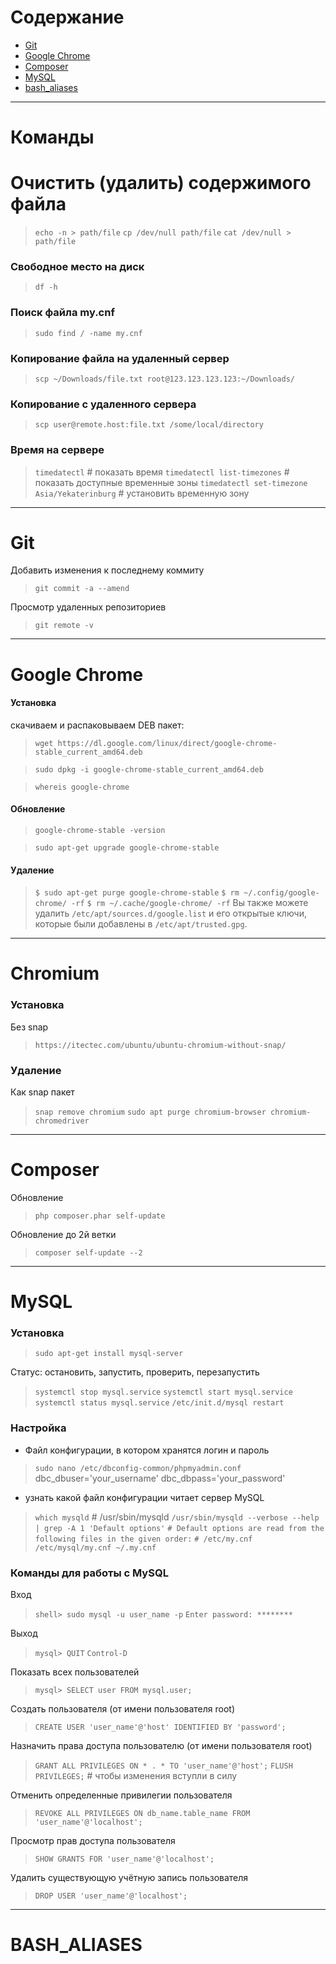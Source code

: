 # Содержание
* [Git](../main/commands.md#git)
* [Google Chrome](../main/commands.md#google-chrome)
* [Composer](../main/commands.md#composer)
* [MySQL](../main/commands.md#mysql)
* [bash_aliases]((../main/commands.md#bash_aliases))
---
# Команды

# Очистить (удалить) содержимого файла
> `echo -n > path/file`
> `cp /dev/null path/file`
> `cat /dev/null > path/file`

### Свободное место на диск
> `df -h`

### Поиск файла my.cnf
> `sudo find / -name my.cnf`

### Копирование файла на удаленный сервер
> `scp ~/Downloads/file.txt root@123.123.123.123:~/Downloads/`
### Копирование с удаленного сервера
> `scp user@remote.host:file.txt /some/local/directory`


### Время на сервере
> `timedatectl` # показать время
> `timedatectl list-timezones` # показать доступные временные зоны
> `timedatectl set-timezone Asia/Yekaterinburg` # установить временную зону

---
# Git
Добавить изменения к последнему коммиту
> `git commit -a --amend`

Просмотр удаленных репозиториев
> `git remote -v`
---
# Google Chrome

#### Установка
скачиваем и распаковываем DEB пакет:
> `wget https://dl.google.com/linux/direct/google-chrome-stable_current_amd64.deb`

> `sudo dpkg -i google-chrome-stable_current_amd64.deb`

> `whereis google-chrome`

#### Обновление 
> `google-chrome-stable -version`

> `sudo apt-get upgrade google-chrome-stable`

#### Удаление
> `$ sudo apt-get purge google-chrome-stable`
> `$ rm ~/.config/google-chrome/ -rf`
> `$ rm ~/.cache/google-chrome/ -rf`
Вы также можете удалить `/etc/apt/sources.d/google.list` и его открытые ключи, которые были добавлены в `/etc/apt/trusted.gpg`.

---
# Chromium

### Установка
Без snap
> `https://itectec.com/ubuntu/ubuntu-chromium-without-snap/`

### Удаление

Как snap пакет
> `snap remove chromium`
> `sudo apt purge chromium-browser chromium-chromedriver`

---
# Composer
Обновление
> `php composer.phar self-update`

Обновление до 2й ветки

> `composer self-update --2`

---
# MySQL
### Установка
> `sudo apt-get install mysql-server`

Статус: остановить, запустить, проверить, перезапустить
> `systemctl stop mysql.service`
> `systemctl start mysql.service`
> `systemctl status mysql.service`
> `/etc/init.d/mysql restart`

### Настройка
* Файл конфигурации, в котором хранятся логин и пароль
> `sudo nano /etc/dbconfig-common/phpmyadmin.conf`
dbc_dbuser='your_username'
dbc_dbpass='your_password'

* узнать какой файл конфигурации читает сервер MySQL
> `which mysqld` # /usr/sbin/mysqld
> `/usr/sbin/mysqld --verbose --help | grep -A 1 'Default options'`
  `# Default options are read from the following files in the given order:`
  `# /etc/my.cnf /etc/mysql/my.cnf ~/.my.cnf`

### Команды для работы c MySQL
Вход
> `shell> sudo mysql -u user_name -p`
> `Enter password: ********`

Выход
> `mysql> QUIT`
> `Control-D`

Показать всех пользователей
> `mysql> SELECT user FROM mysql.user;`

Создать пользователя (от имени пользователя root)
> `CREATE USER 'user_name'@'host' IDENTIFIED BY 'password';`

Назначить права доступа пользователю (от имени пользователя root)
> `GRANT ALL PRIVILEGES ON * . * TO 'user_name'@'host';`
> `FLUSH PRIVILEGES;` # чтобы изменения вступли в силу

Отменить определенные привилегии пользователя
> `REVOKE ALL PRIVILEGES ON db_name.table_name FROM 'user_name'@'localhost';`

Просмотр прав доступа пользователя
> `SHOW GRANTS FOR 'user_name'@'localhost';`

Удалить существующую учётную запись пользователя
> `DROP USER 'user_name'@'localhost';`

---
# BASH_ALIASES
